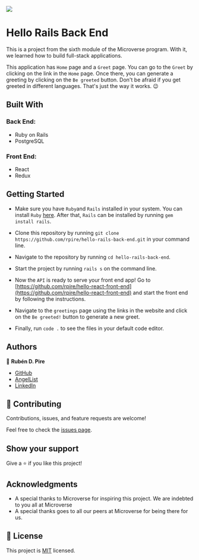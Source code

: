 ![](https://img.shields.io/badge/Microverse-blueviolet)

# Hello Rails Back End

This is a project from the sixth module of the Microverse program. With it, we learned how to build full-stack applications.

This application has `Home` page and a `Greet` page. You can go to the `Greet` by clicking on the link in the `Home` page. Once there, you can generate a greeting by clicking on the `Be greeted` button. Don't be afraid if you get greeted in different languages. That's just the way it works. 😉

## Built With

### Back End:
- Ruby on Rails
- PostgreSQL

### Front End:
- React
- Redux

## Getting Started

- Make sure you have `Ruby`and `Rails` installed in your system. You can install `Ruby` [here](https://www.ruby-lang.org/en/documentation/installation/). After that, `Rails` can be installed by running `gem install rails`.

- Clone this repository by running `git clone https://github.com/rpire/hello-rails-back-end.git` in your command line.

- Navigate to the repository by running `cd hello-rails-back-end`.

- Start the project by running `rails s` on the command line.

- Now the `API` is ready to serve your front end app!
Go to [https://github.com/rpire/hello-react-front-end](https://github.com/rpire/hello-react-front-end) and start the front end by following the instructions.

- Navigate to the `greetings` page using the links in the website and click on the `Be greeted!` button to generate a new greet.

- Finally, run `code .` to see the files in your default code editor.

## Authors

👤 **Rubén D. Pire**
- [GitHub](https://github.com/rpire)
- [AngelList](https://angel.co/u/ruben-pire)
- [LinkedIn](https://www.linkedin.com/in/ruben-d-pire/)

## 🤝 Contributing

Contributions, issues, and feature requests are welcome!

Feel free to check the [issues page](../../issues/).

## Show your support

Give a ⭐️ if you like this project!

## Acknowledgments

- A special thanks to Microverse for inspiring this project. We are indebted to you all at Microverse
- A special thanks goes to all our peers at Microverse for being there for us.

## 📝 License

This project is [MIT](./LICENSE) licensed.